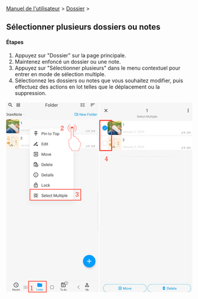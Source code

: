 [Manuel de l'utilisateur](/dragonnest/drawnote/manual/fr) > [Dossier](/dragonnest/drawnote/manual/fr/folder) >

Sélectionner plusieurs dossiers ou notes
---

#### Étapes

1. Appuyez sur "Dossier" sur la page principale.
2. Maintenez enfoncé un dossier ou une note.
3. Appuyez sur "Sélectionner plusieurs" dans le menu contextuel pour entrer en mode de sélection multiple.
4. Sélectionnez les dossiers ou notes que vous souhaitez modifier, puis effectuez des actions en lot telles que le déplacement ou la suppression.

![Sélectionner plusieurs dossiers ou notes](imgs/select_multiple_folders_or_notes.png)
